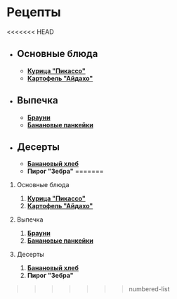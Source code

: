 # Рецепты

<<<<<<< HEAD
- ## Основные блюда
   - [**Курица "Пикассо"**](chicken_picasso.md)
   - [**Картофель "Айдахо"**](aidaho.md)

- ## Выпечка
   - [**Брауни**](brownie.md)
   - [**Банановые панкейки**](banana_pancake.md)

- ## Десерты
   - [**Банановый хлеб**](banana_bread.md)
   - **Пирог "Зебра"**
=======
1. Основные блюда
   1. [**Курица "Пикассо"**](chicken_picasso.md)
   1. [**Картофель "Айдахо"**](aidaho.md)
1. Выпечка
   1. [**Брауни**](brownie.md)
   1. [**Банановые панкейки**](banana_pancake.md)

1. Десерты
   1. [**Банановый хлеб**](banana_bread.md)
   1. **Пирог "Зебра"**
>>>>>>> numbered-list
